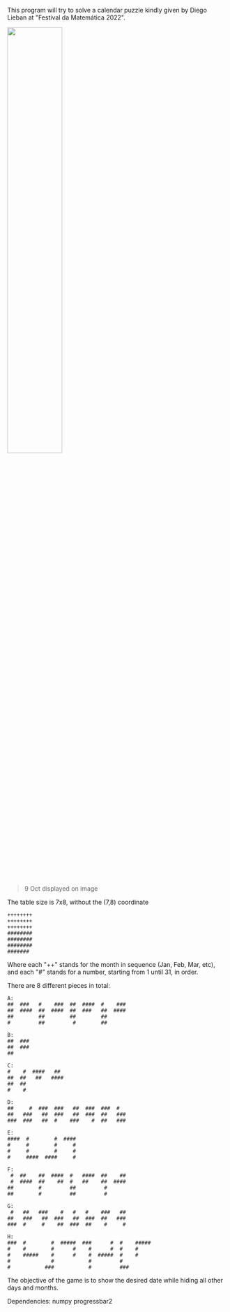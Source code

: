 This program will try to solve a calendar puzzle
kindly given by Diego Lieban at "Festival da Matemática 2022".

<img src="https://user-images.githubusercontent.com/48142996/194793072-a5b74fb1-ec41-419a-8d0a-36c1ff42509c.jpeg" width=50% height=50%>

> 9 Oct displayed on image


The table size is 7x8, without the (7,8) coordinate

```
++++++++ 
++++++++ 
++++++++ 
######## 
######## 
######## 
####### 
```

Where each "++" stands for the month in sequence (Jan, Feb, Mar, etc),
and each "#" stands for a number, starting from 1 until 31, in order.

There are 8 different pieces in total:
```
A:
##  ###   #    ###  ##  ####  #    ###  
##  ####  ##  ####  ##  ###   ##  ####  
##        ##        ##        ##        
#         ##         #        ##

B:
##  ###
##  ###
##

C:
#    #  ####   ##
##  ##   ##   ####
##  ##
#    #

D:
##     #  ###  ###   ##  ###  ###  #
##   ###   ##  ###   ##  ###  ##   ###
###  ###   ##  #    ###    #  ##   ### 

E:
####  #        #  ####
#     #        #     #
#     #        #     #
#     ####  ####     #

F:
 #  ##    ##  ####  #   ####  ##    ##
 #  ####  ##    ##  #   ##    ##  ####
##        #         ##         #    
##        #         ##         #   

G:
 #   ##   ###    #   #   #    ###   ## 
##   ###   ##  ###   ##  ###  ##   ###
###  #     #    ##  ###  ##    #     #

H:
###  #        #  #####  ###      #  #    #####
#    #        #      #    #      #  #    #   
#    #####    #      #    #  #####  #    #
#             #           #         #
#           ###           #         ###
```
The objective of the game is to show the desired date while hiding all other days and months.

Dependencies:
numpy
progressbar2
